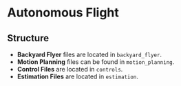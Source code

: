 # Autonomous Flight

## Structure

- **Backyard Flyer** files are located in `backyard_flyer`.
- **Motion Planning** files can be found in `motion_planning`.
- **Control Files** are located in `controls`.
- **Estimation Files** are located in `estimation`.
